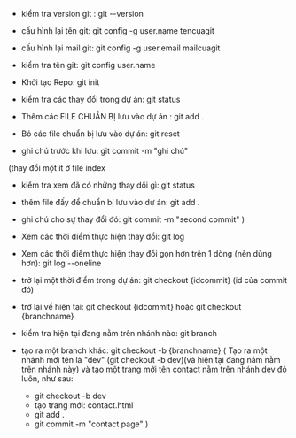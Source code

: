 - kiểm tra version git : git --version

- cấu hình lại tên git: git config -g user.name tencuagit
- cấu hình lại mail git: git config -g user.email mailcuagit
- kiểm tra tên git: git config user.name

- Khởi tạo Repo: git init
- kiểm tra các thay đổi trong dự án: git status
- Thêm các FILE CHUẨN BỊ lưu vào dự án : git add .
- Bỏ các file chuẩn bị lưu vào dự án: git reset
- ghi chú trước khi lưu: git commit -m "ghi chú" 

(thay đổi một ít ở file index
  - kiểm tra xem đã có những thay dổi gì: git status
  - thêm file đấy để chuẩn bị lưu vào dự án: git add .
  - ghi chú cho sự thay đổi đó: git commit -m "second commit"
)

- Xem các thời điểm thực hiện thay đổi: git log 
- Xem các thời điểm thực hiện thay đổi gọn hơn trên 1 dòng (nên dùng hơn): git log --oneline

- trở lại một thời điểm trong dự án: git checkout {idcommit} (id của commit đó)
- trở lại về hiện tại: git checkout {idcommit} hoặc git checkout {branchname}

- kiểm tra hiện tại đang nằm trên nhánh nào: git branch
- tạo ra một branch khác: git checkout -b {branchname}
( Tạo ra một nhánh mới tên là "dev" (git checkout -b dev)(và hiện tại đang nằm nằm trên nhánh này) và tạo một trang mới tên contact nằm trên nhánh dev đó luôn, như sau:
  + git checkout -b dev
  + tạo trang mới: contact.html
  + git add .
  + git commit -m "contact page"
)
